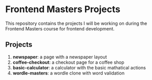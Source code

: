 # Frontend Masters Projects

This repository contains the projects I will be working on during the Frontend Masters course for frontend development.

## Projects

1. **newspaper**: a page with a newspaper layout
2. **coffee-checkout**: a checkout page for a coffee shop 
3. **basic-calculator**: a calculator with the basic mathatical actions
4. **wordle-masters**: a wordle clone with word validation